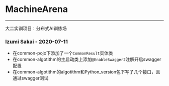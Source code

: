 # MachineArena

***********************

大二实训项目：分布式AI训练场

### Izumi Sakai - 2020-07-11 

* 在common-pojo下添加了一个`CommonResult`实体类
* 在common-algotithm的主启动类上添加`@EnableSwagger2`注解开启swagger配置
* 在common-algotithm的algotithm和Python_version包下写了几个接口，且通过swagger测试